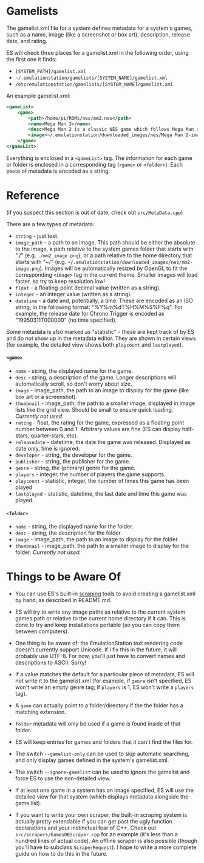 Gamelists
=========

The gamelist.xml file for a system defines metadata for a system's games, such as a name, image (like a screenshot or box art), description, release date, and rating.

ES will check three places for a gamelist.xml in the following order, using the first one it finds:
* `[SYSTEM_PATH]/gamelist.xml`
* `~/.emulationstation/gamelists/[SYSTEM_NAME]/gamelist.xml`
* `/etc/emulationstation/gamelists/[SYSTEM_NAME]/gamelist.xml`

An example gamelist.xml:
```xml
<gameList>
	<game>
		<path>/home/pi/ROMs/nes/mm2.nes</path>
		<name>Mega Man 2</name>
		<desc>Mega Man 2 is a classic NES game which follows Mega Man as he murders eight robot masters in cold blood.</desc>
		<image>~/.emulationstation/downloaded_images/nes/Mega Man 2-image.png</image>
	</game>
</gameList>
```

Everything is enclosed in a `<gameList>` tag.  The information for each game or folder is enclosed in a corresponding tag (`<game>` or `<folder>`).  Each piece of metadata is encoded as a string.


Reference
=========

(if you suspect this section is out of date, check out `src/MetaData.cpp`)

There are a few types of metadata:

* `string` - just text.
* `image_path` - a path to an image. This path should be either the absolute to the image, a path relative to the system games folder that starts with "./" (e.g. `./mm2_image.png`), or a path relative to the home directory that starts with "~/" (e.g. `~/.emulationstation/downloaded_images/nes/mm2-image.png`).  Images will be automatically resized by OpenGL to fit the corresponding `<image>` tag in the current theme.  Smaller images will load faster, so try to keep resolution low!
* `float` - a floating-point decimal value (written as a string).
* `integer` - an integer value (written as a string).
* `datetime` - a date and, potentially, a time.  These are encoded as an ISO string, in the following format: "%Y%m%dT%H%M%S%F%q".  For example, the release date for Chrono Trigger is encoded as "19950311T000000" (no time specified).

Some metadata is also marked as "statistic" - these are kept track of by ES and do not show up in the metadata editor.  They are shown in certain views (for example, the detailed view shows both `playcount` and `lastplayed`).

#### `<game>`

* `name` - string, the displayed name for the game.
* `desc` - string, a description of the game.  Longer descriptions will automatically scroll, so don't worry about size.
* `image` - image_path, the path to an image to display for the game (like box art or a screenshot).
* `thumbnail` - image_path, the path to a smaller image, displayed in image lists like the grid view.  Should be small to ensure quick loading.  *Currently not used.*
* `rating` - float, the rating for the game, expressed as a floating point number between 0 and 1.  Arbitrary values are fine (ES can display half-stars, quarter-stars, etc).
* `releasedate` - datetime, the date the game was released.  Displayed as date only, time is ignored.
* `developer` - string, the developer for the game.
* `publisher` - string, the publisher for the game.
* `genre` - string, the (primary) genre for the game.
* `players` - integer, the number of players the game supports.
* `playcount` - statistic, integer, the number of times this game has been played
* `lastplayed` - statistic, datetime, the last date and time this game was played.


#### `<folder>`
* `name` - string, the displayed name for the folder.
* `desc` - string, the description for the folder.
* `image` - image_path, the path to an image to display for the folder.
* `thumbnail` - image_path, the path to a smaller image to display for the folder.  *Currently not used.*


Things to be Aware Of
=====================

* You can use ES's built-in [scraping](http://en.wikipedia.org/wiki/Web_scraping) tools to avoid creating a gamelist.xml by hand, as described in README.md.

* ES will try to write any image paths as relative to the current system games path or relative to the current home directory if it can.  This is done to try and keep installations portable (so you can copy them between computers).

* One thing to be aware of: the EmulationStation text rendering code doesn't currently support Unicode.  If I fix this in the future, it will probably use UTF-8.  For now, you'll just have to convert names and descriptions to ASCII.  Sorry!

* If a value matches the default for a particular piece of metadata, ES will not write it to the gamelist.xml (for example, if `genre` isn't specified, ES won't write an empty genre tag; if `players` is 1, ES won't write a `players` tag).

* A `game` can actually point to a folder/directory if the the folder has a matching extension.

* `folder` metadata will only be used if a game is found inside of that folder.

* ES will keep entries for games and folders that it can't find the files for.

* The switch `--gamelist-only` can be used to skip automatic searching, and only display games defined in the system's gamelist.xml.

* The switch `--ignore-gamelist` can be used to ignore the gamelist and force ES to use the non-detailed view.

* If at least one game in a system has an image specified, ES will use the detailed view for that system (which displays metadata alongside the game list).

* If you want to write your own scraper, the built-in scraping system is actually pretty extendable if you can get past the ugly function declarations and your instinctual fear of C++.  Check out `src/scrapers/GamesDBScraper.cpp` for an example (it's less than a hundred lines of actual code).  An offline scraper is also possible (though you'll have to subclass `ScraperRequest`).  I hope to write a more complete guide on how to do this in the future.

